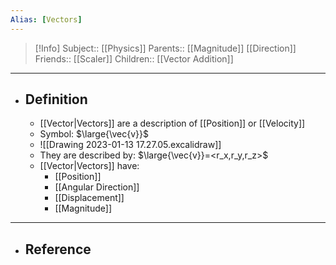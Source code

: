 ```yaml
---
Alias: [Vectors]
---
```

> [!Info]
> Subject:: [[Physics]]
> Parents:: [[Magnitude]] [[Direction]]
> Friends:: [[Scaler]]
> Children:: [[Vector Addition]]
---
- ## Definition
	- [[Vector|Vectors]] are a description of [[Position]] or [[Velocity]]
	- Symbol: $\large{\vec{v}}$
	- ![[Drawing 2023-01-13 17.27.05.excalidraw]]
	- They are described by: $\large{\vec{v}}=<r_x,r_y,r_z>$
	- [[Vector|Vectors]] have:
		- [[Position]]
		- [[Angular Direction]]
		- [[Displacement]]
		- [[Magnitude]]
---
- ## Reference